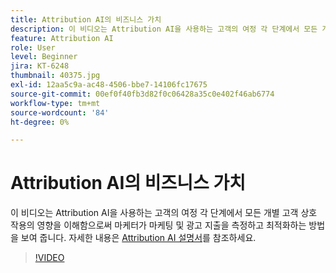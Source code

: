 ```yaml
---
title: Attribution AI의 비즈니스 가치
description: 이 비디오는 Attribution AI을 사용하는 고객의 여정 각 단계에서 모든 개별 고객 상호 작용의 영향을 이해함으로써 마케터가 마케팅 및 광고 지출을 측정하고 최적화하는 방법을 보여 줍니다.
feature: Attribution AI
role: User
level: Beginner
jira: KT-6248
thumbnail: 40375.jpg
exl-id: 12aa5c9a-ac48-4506-bbe7-14106fc17675
source-git-commit: 00ef0f40fb3d82f0c06428a35c0e402f46ab6774
workflow-type: tm+mt
source-wordcount: '84'
ht-degree: 0%

---
```


# Attribution AI의 비즈니스 가치

이 비디오는 Attribution AI을 사용하는 고객의 여정 각 단계에서 모든 개별 고객 상호 작용의 영향을 이해함으로써 마케터가 마케팅 및 광고 지출을 측정하고 최적화하는 방법을 보여 줍니다. 자세한 내용은 [Attribution AI 설명서](https://experienceleague.adobe.com/docs/experience-platform/intelligent-services/attribution-ai/overview.html)를 참조하세요.

>[!VIDEO](https://video.tv.adobe.com/v/40375?learn=on)


